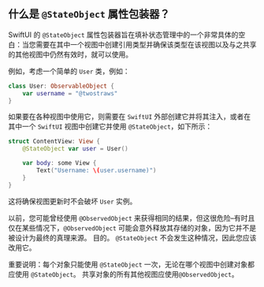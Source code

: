 什么是 `@StateObject` 属性包装器？
---

SwiftUI 的 `@StateObject` 属性包装器旨在填补状态管理中的一个非常具体的空白：当您需要在其中一个视图中创建引用类型并确保该类型在该视图以及与之共享的其他视图中仍然有效时，就可以使用。

例如，考虑一个简单的 `User` 类，例如：

```swift
class User: ObservableObject {
    var username = "@twostraws"
}
```

如果要在各种视图中使用它，则需要在 `SwiftUI` 外部创建它并将其注入，或者在其中一个 `SwiftUI` 视图中创建它并使用 `@StateObject`，如下所示：

```swift
struct ContentView: View {
    @StateObject var user = User()

    var body: some View {
        Text("Username: \(user.username)")
    }
}
```

这将确保视图更新时不会破坏 `User` 实例。

以前，您可能曾经使用 `@ObservedObject` 来获得相同的结果，但这很危险–有时且仅在某些情况下，`@ObservedObject` 可能会意外释放其存储的对象，因为它并不是被设计为最终的真理来源。 目的。 `@StateObject` 不会发生这种情况，因此您应该改用它。

重要说明：每个对象只能使用 `@StateObject` 一次，无论在哪个视图中创建对象都应使用 `@StateObject`。 共享对象的所有其他视图应使用`@ObservedObject`。